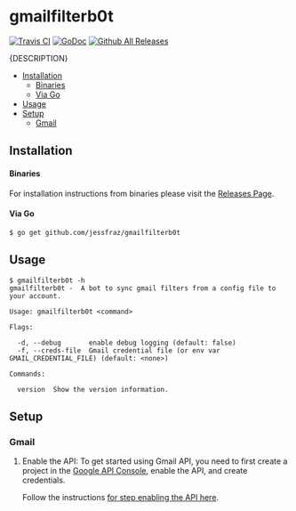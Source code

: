 # gmailfilterb0t

[![Travis CI](https://img.shields.io/travis/jessfraz/gmailfilterb0t.svg?style=for-the-badge)](https://travis-ci.org/jessfraz/gmailfilterb0t)
[![GoDoc](https://img.shields.io/badge/godoc-reference-5272B4.svg?style=for-the-badge)](https://godoc.org/github.com/jessfraz/gmailfilterb0t)
[![Github All Releases](https://img.shields.io/github/downloads/jessfraz/gmailfilterb0t/total.svg?style=for-the-badge)](https://github.com/jessfraz/gmailfilterb0t/releases)

{DESCRIPTION}

* [Installation](README.md#installation)
   * [Binaries](README.md#binaries)
   * [Via Go](README.md#via-go)
* [Usage](README.md#usage)
* [Setup](README.md#setup)
   * [Gmail](README.md#gmail)

## Installation

#### Binaries

For installation instructions from binaries please visit the [Releases Page](https://github.com/jessfraz/gmailfilterb0t/releases).

#### Via Go

```console
$ go get github.com/jessfraz/gmailfilterb0t
```

## Usage

```console
$ gmailfilterb0t -h
gmailfilterb0t -  A bot to sync gmail filters from a config file to your account.

Usage: gmailfilterb0t <command>

Flags:

  -d, --debug       enable debug logging (default: false)
  -f, --creds-file  Gmail credential file (or env var GMAIL_CREDENTIAL_FILE) (default: <none>)

Commands:

  version  Show the version information.
```

## Setup

### Gmail

1. Enable the API: To get started using Gmail API, you need to 
    first create a project in the 
    [Google API Console](https://console.developers.google.com),
    enable the API, and create credentials.

    Follow the instructions 
    [for step enabling the API here](https://developers.google.com/gmail/api/quickstart/go).
